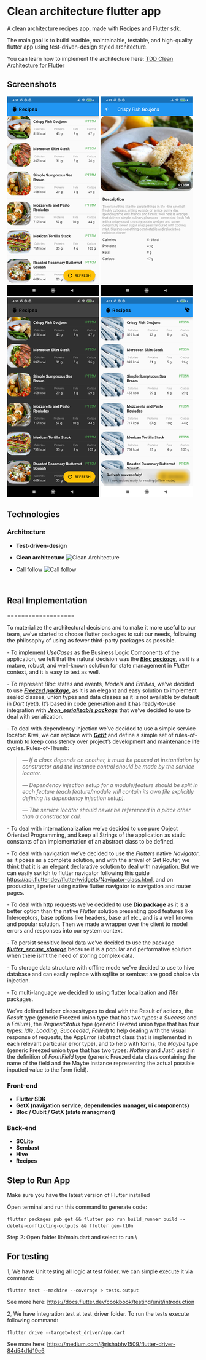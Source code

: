 # Clean architecture flutter app

A clean architecture recipes app, made with [Recipes](https://Recipes.org/) and Flutter sdk.

The main goal is to build readble, maintainable, testable, and high-quality flutter app using test-driven-design styled architecture.

You can learn how to implement the architecture here: [TDD Clean Architecture for Flutter](https://medium.com/@fakhiradevina/flutter-tdd-clean-architecture-272373727699)

## Screenshots

<img src="screenshots/screenshot_1.png" width="240px"> <img src="screenshots/screenshot_2.png" width="240px"/> <img src="screenshots/screenshot_3.png" width="240px"/> <img src="screenshots/screenshot_4.png" width="240px"/>

## Technologies

### Architecture

- **Test-driven-design**
- **Clean architecture**
![Clean Architecture](https://blog.cleancoder.com/uncle-bob/images/2012-08-13-the-clean-architecture/CleanArchitecture.jpg)

- Call follow
![Call follow](https://miro.medium.com/max/1112/0*zZzajnC5VvfKiZi0.png)

&nbsp;
&nbsp;

## Real Implementation

===================

To materialize the architectural decisions and to make it more useful to our team, we’ve started to choose flutter packages to suit our needs, following the philosophy of using as fewer third-party packages as possible.

\- To implement _UseCases_ as the Business Logic Components of the application, we felt that the natural decision was the [**_Bloc package_**](https://pub.dev/packages/flutter_bloc), as it is a mature, robust, and well-known solution for state management in _Flutter_ context, and it is easy to test as well.

\- To represent _Bloc_ states and events, _Models_ and _Entities_, we’ve decided to use [**_Freezed package_**](https://pub.dev/packages/freezed), as it is an elegant and easy solution to implement sealed classes, union types and data classes as it is not available by default in _Dart_ (yet!). It’s based in code generation and it has ready-to-use integration with [**_Json\_serializable package_**](https://pub.dev/packages/json_serializable) that we’ve decided to use to deal with serialization.

\- To deal with dependency injection we’ve decided to use a simple service locator: Kiwi, we can replace with [**_GetIt_**](https://pub.dev/packages/get_it) and define a simple set of rules-of-thumb to keep consistency over project’s development and maintenance life cycles. Rules-of-Thumb:

> _— If a class depends on another, it must be passed at instantiation by constructor and the instance control should be made by the service locator._
>
> _— Dependency injection setup for a module/feature should be split in each feature (each feature/module will contain its own file explicitly defining its dependency injection setup)._
>
> _— The service locator should never be referenced in a place other than a constructor call._

\- To deal with internationalization we’ve decided to use pure Object Oriented Programming, and keep all Strings of the application as static constants of an implementation of an abstract class to be defined.

\- To deal with navigation we’ve decided to use the _Flutters_ native _Navigator_, as it poses as a complete solution, and with the arrival of Get Router, we think that it is an elegant declarative solution to deal with navigation. But we can easily switch to flutter navigator following this guide <https://api.flutter.dev/flutter/widgets/Navigator-class.html>, and on production, i prefer using native flutter navigator to navigation and router pages.

\- To deal with http requests we’ve decided to use [**Dio package**](https://pub.dev/packages/dio) as it is a better option than the native _Flutter_ solution presenting good features like Interceptors, base options like headers, base url etc., and is a well known and popular solution. Then we made a wrapper over the client to model errors and responses into our system context.

\- To persist sensitive local data we’ve decided to use the package [**_flutter\_secure\_storage_**](https://pub.dev/packages/flutter_secure_storage) because it is a popular and performative solution when there isn’t the need of storing complex data.

\- To storage data structure with offline mode we've decided to use to hive database and can easily replace with sqflite or sembast are good choice via injection.

\- To multi-language we decided to using flutter localization and i18n packages.

We’ve defined helper classes/types to deal with the Result of actions, the _Result_ type (generic Freezed union type that has two types: a _Success_ and a _Failure_), the _RequestStatus_ type (generic Freezed union type that has four types: _Idle_, _Loading_, _Succeeded_, _Failed_) to help dealing with the visual response of requests, the AppError (abstract class that is implemented in each relevant particular error type), and to help with forms, the _Maybe_ type (generic Freezed union type that has two types: _Nothing_ and _Just_) used in the definition of _FormField_ type (generic Freezed data class containing the name of the field and the Maybe instance representing the actual possible inputted value to the form field).

### Front-end

- **Flutter SDK**
- **GetX (navigation service, dependencies manager, ui components)**
- **Bloc / Cubit / GetX (state managment)**

### Back-end

- **SQLite**
- **Sembast**
- **Hive**
- **Recipes**

## Step to Run App

Make sure you have the latest version of Flutter installed

Open terminal and run this command to generate code:

```flutter packages pub get && flutter pub run build_runner build --delete-conflicting-outputs && flutter gen-l10n```

Step 2: Open folder lib/main.dart and select to run
\

## For testing

1, We have Unit testing all logic at test folder. we can simple execute it via command:

```flutter test --machine --coverage > tests.output```

See more here: <https://docs.flutter.dev/cookbook/testing/unit/introduction>

2, We have integration test at test_driver folder. To run the tests execute following command:

```flutter drive --target=test_driver/app.dart```

See more here: <https://medium.com/@rishabhv1509/flutter-driver-84d54d1d19e6>
